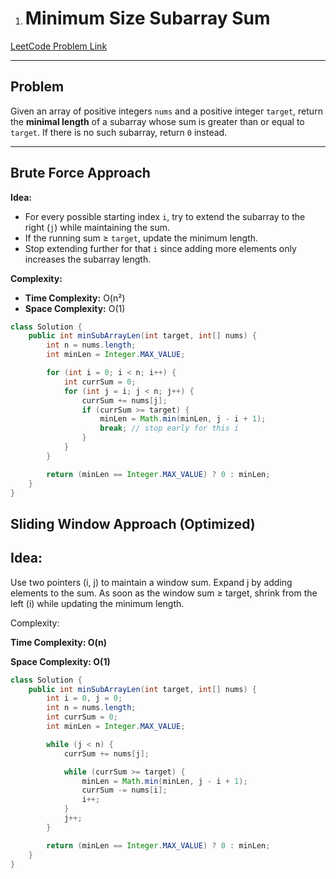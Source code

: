 1. # Minimum Size Subarray Sum  

[LeetCode Problem Link](https://leetcode.com/problems/minimum-size-subarray-sum/description/?envType=study-plan-v2&envId=top-interview-150)

---

## Problem  
Given an array of positive integers `nums` and a positive integer `target`, return the **minimal length** of a subarray whose sum is greater than or equal to `target`. If there is no such subarray, return `0` instead.  

---

## Brute Force Approach  

**Idea:**  
- For every possible starting index `i`, try to extend the subarray to the right (`j`) while maintaining the sum.  
- If the running sum ≥ `target`, update the minimum length.  
- Stop extending further for that `i` since adding more elements only increases the subarray length.  

**Complexity:**  
- **Time Complexity:** O(n²)  
- **Space Complexity:** O(1)  

```java
class Solution {
    public int minSubArrayLen(int target, int[] nums) {
        int n = nums.length;
        int minLen = Integer.MAX_VALUE;

        for (int i = 0; i < n; i++) {
            int currSum = 0;
            for (int j = i; j < n; j++) {
                currSum += nums[j];
                if (currSum >= target) {
                    minLen = Math.min(minLen, j - i + 1);
                    break; // stop early for this i
                }
            }
        }

        return (minLen == Integer.MAX_VALUE) ? 0 : minLen;
    }
}
```

## Sliding Window Approach (Optimized)

## Idea:
Use two pointers (i, j) to maintain a window sum.
Expand j by adding elements to the sum.
As soon as the window sum ≥ target, shrink from the left (i) while updating the minimum length.

Complexity:

**Time Complexity: O(n)** 

**Space Complexity: O(1)**

```java
class Solution {
    public int minSubArrayLen(int target, int[] nums) {
        int i = 0, j = 0;
        int n = nums.length;
        int currSum = 0;
        int minLen = Integer.MAX_VALUE;

        while (j < n) {
            currSum += nums[j];

            while (currSum >= target) {
                minLen = Math.min(minLen, j - i + 1);
                currSum -= nums[i];
                i++;
            }
            j++;
        }

        return (minLen == Integer.MAX_VALUE) ? 0 : minLen;
    }
}
```
